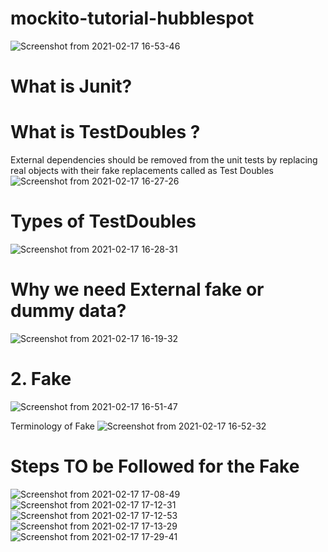 # mockito-tutorial-hubblespot
![Screenshot from 2021-02-17 16-53-46](https://user-images.githubusercontent.com/37740006/108393393-ccd4c600-723d-11eb-9ed9-5de85f3a5066.png)

# What is Junit?


# What is TestDoubles ?
External dependencies should be removed from the unit tests by replacing real objects with their fake replacements called as Test Doubles
![Screenshot from 2021-02-17 16-27-26](https://user-images.githubusercontent.com/37740006/108392669-225ca300-723d-11eb-8e22-33b16c1a4def.png)

# Types of TestDoubles
![Screenshot from 2021-02-17 16-28-31](https://user-images.githubusercontent.com/37740006/108392457-f0e3d780-723c-11eb-97e7-bea8eff708d7.png)
# Why we need External fake or dummy data?

![Screenshot from 2021-02-17 16-19-32](https://user-images.githubusercontent.com/37740006/108393480-e8d86780-723d-11eb-841f-f5bc61b7acae.png)


# 2. Fake
![Screenshot from 2021-02-17 16-51-47](https://user-images.githubusercontent.com/37740006/108392966-63ed4e00-723d-11eb-862c-92a7f42739ab.png)

Terminology of Fake
![Screenshot from 2021-02-17 16-52-32](https://user-images.githubusercontent.com/37740006/108393168-99923700-723d-11eb-8417-d9d7957128f2.png)

# Steps TO be Followed for the Fake
![Screenshot from 2021-02-17 17-08-49](https://user-images.githubusercontent.com/37740006/108393865-48367780-723e-11eb-9749-7e6e509d0a6a.png)
![Screenshot from 2021-02-17 17-12-31](https://user-images.githubusercontent.com/37740006/108394014-70be7180-723e-11eb-8f47-42def0faddce.png)
![Screenshot from 2021-02-17 17-12-53](https://user-images.githubusercontent.com/37740006/108394124-92b7f400-723e-11eb-9169-455ec73a1e5d.png)
![Screenshot from 2021-02-17 17-13-29](https://user-images.githubusercontent.com/37740006/108394154-9ea3b600-723e-11eb-8648-1375cd05adb8.png)
![Screenshot from 2021-02-17 17-29-41](https://user-images.githubusercontent.com/37740006/108394787-4caf6000-723f-11eb-8999-f6caf9b9c9e3.png)
